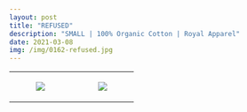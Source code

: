 ```yaml
---
layout: post
title: "REFUSED"
description: "SMALL | 100% Organic Cotton | Royal Apparel"
date: 2021-03-08
img: /img/0162-refused.jpg
---
```




<table style="width:100%;"><tr><td style="vertical-align:top;">
      <figure class="tmblr-full" data-orig-height="2048" data-orig-width="1365" data-orig-src="https://concertshirts.netlify.app/shirts/0162/0162-01.jpg"><img src="https://64.media.tumblr.com/b16b6bc762f2c87ce9461aea4c6b6692/dc13e27069756565-01/s540x810/5bd668ea1268cea5db9afeabb2d0e56cb22939f5.jpg" data-orig-height="2048" data-orig-width="1365" data-orig-src="https://concertshirts.netlify.app/shirts/0162/0162-01.jpg"/></figure></td>
    <td style="vertical-align:top;">
      <figure class="tmblr-full" data-orig-height="2048" data-orig-width="1365" data-orig-src="https://concertshirts.netlify.app/shirts/0162/0162-02.jpg"><img src="https://64.media.tumblr.com/8ff891dda9305dcfff7bc49a0d92573b/dc13e27069756565-cf/s540x810/f27c78a591349eab35a4cd779a76c8a6d604ad81.jpg" data-orig-height="2048" data-orig-width="1365" data-orig-src="https://concertshirts.netlify.app/shirts/0162/0162-02.jpg"/></figure></td>
  </tr></table>
